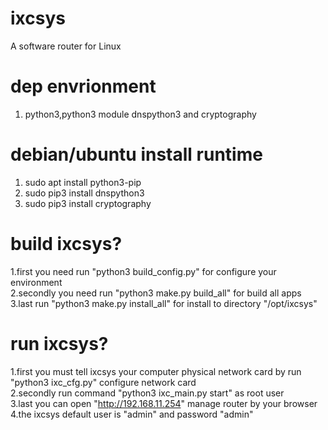 # ixcsys
A software router for Linux

# dep envrionment
1. python3,python3 module dnspython3 and cryptography

# debian/ubuntu install runtime
1. sudo apt install python3-pip
2. sudo pip3 install dnspython3
3. sudo pip3 install cryptography

# build ixcsys?
1.first you need run "python3 build_config.py" for configure your environment   
2.secondly you need run "python3 make.py build_all" for build all apps    
3.last run "python3 make.py install_all" for install to directory "/opt/ixcsys"    


# run ixcsys?
1.first you must tell ixcsys your computer physical network card by run "python3 ixc_cfg.py" configure network card   
2.secondly run command "python3 ixc_main.py start" as root user   
3.last you can open "http://192.168.11.254" manage router by your browser  
4.the ixcsys default user is "admin" and password "admin"
